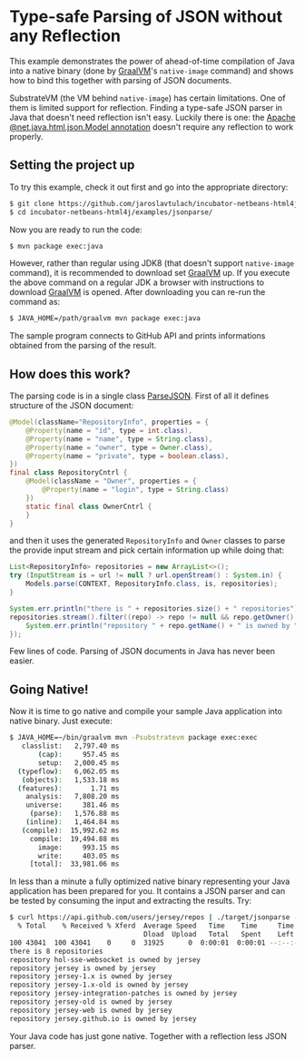 # Type-safe Parsing of JSON without any Reflection

This example demonstrates the power of ahead-of-time compilation of Java
into a native binary (done by [GraalVM](http://www.oracle.com/technetwork/oracle-labs/program-languages/overview/)'s
`native-image` command) and shows how to bind this together with
parsing of JSON documents.

SubstrateVM (the VM behind `native-image`) has certain limitations. One of them
is limited support for reflection. Finding a type-safe JSON parser in Java
that doesn't need reflection isn't easy. Luckily there is one: the
[Apache @net.java.html.json.Model annotation](https://github.com/apache/incubator-netbeans-html4j)
doesn't require any reflection to work properly.

## Setting the project up

To try this example, check it out first and go into the appropriate directory:
```bash
$ git clone https://github.com/jaroslavtulach/incubator-netbeans-html4j/ -b examples
$ cd incubator-netbeans-html4j/examples/jsonparse/
```
Now you are ready to run the code:
```bash
$ mvn package exec:java
```
However, rather than regular using JDK8 (that doesn't support `native-image` command), 
it is recommended to download set [GraalVM](http://www.oracle.com/technetwork/oracle-labs/program-languages/overview/)
up. If you execute the above command on a regular JDK a browser with instructions
to download [GraalVM](http://www.oracle.com/technetwork/oracle-labs/program-languages/overview/)
is opened. After downloading you can re-run the command as:
```bash
$ JAVA_HOME=/path/graalvm mvn package exec:java 
```
The sample program connects to GitHub API and prints informations obtained from
the parsing of the result.

## How does this work?

The parsing code is in a single class [ParseJSON](https://github.com/JaroslavTulach/incubator-netbeans-html4j/blob/examples/examples/jsonparse/src/main/java/org/apidesign/demo/jsonparse/ParseJSON.java).
First of all it defines structure of the JSON document:
```java
@Model(className="RepositoryInfo", properties = {
    @Property(name = "id", type = int.class),
    @Property(name = "name", type = String.class),
    @Property(name = "owner", type = Owner.class),
    @Property(name = "private", type = boolean.class),
})
final class RepositoryCntrl {
    @Model(className = "Owner", properties = {
        @Property(name = "login", type = String.class)
    })
    static final class OwnerCntrl {
    }
}
```
and then it uses the generated `RepositoryInfo` and `Owner` classes to parse
the provide input stream and pick certain information up while doing that:
```java
List<RepositoryInfo> repositories = new ArrayList<>();
try (InputStream is = url != null ? url.openStream() : System.in) {
    Models.parse(CONTEXT, RepositoryInfo.class, is, repositories);
}

System.err.println("there is " + repositories.size() + " repositories");
repositories.stream().filter((repo) -> repo != null && repo.getOwner() != null).forEach((repo) -> {
    System.err.println("repository " + repo.getName() + " is owned by " + repo.getOwner().getLogin());
});
```
Few lines of code. Parsing of JSON documents in Java has never been easier.

## Going **Native**!

Now it is time to go native and compile your sample Java application into
native binary. Just execute:
```bash
$ JAVA_HOME=~/bin/graalvm mvn -Psubstratevm package exec:exec
   classlist:   2,797.40 ms
       (cap):     957.45 ms
       setup:   2,000.45 ms
  (typeflow):   6,062.05 ms
   (objects):   1,533.18 ms
  (features):       1.71 ms
    analysis:   7,808.20 ms
    universe:     381.46 ms
     (parse):   1,576.88 ms
    (inline):   1,464.84 ms
   (compile):  15,992.62 ms
     compile:  19,494.88 ms
       image:     993.15 ms
       write:     403.05 ms
     [total]:  33,981.06 ms
```
In less than a minute a fully optimized native binary representing your Java
application has been prepared for you. It contains a JSON parser and can be
tested by consuming the input and extracting the results. Try:
```bash
$ curl https://api.github.com/users/jersey/repos | ./target/jsonparse -
  % Total    % Received % Xferd  Average Speed   Time    Time     Time  Current
                                 Dload  Upload   Total   Spent    Left  Speed
100 43041  100 43041    0     0  31925      0  0:00:01  0:00:01 --:--:-- 31929
there is 8 repositories
repository hol-sse-websocket is owned by jersey
repository jersey is owned by jersey
repository jersey-1.x is owned by jersey
repository jersey-1.x-old is owned by jersey
repository jersey-integration-patches is owned by jersey
repository jersey-old is owned by jersey
repository jersey-web is owned by jersey
repository jersey.github.io is owned by jersey
```

Your Java code has just gone native. Together with a reflection less JSON
parser.
